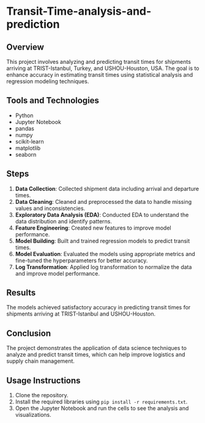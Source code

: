 # Transit-Time-analysis-and-prediction

## Overview
This project involves analyzing and predicting transit times for shipments arriving at TRIST-Istanbul, Turkey, and USHOU-Houston, USA. The goal is to enhance accuracy in estimating transit times using statistical analysis and regression modeling techniques.

## Tools and Technologies
- Python
- Jupyter Notebook
- pandas
- numpy
- scikit-learn
- matplotlib
- seaborn

## Steps
1. **Data Collection**: Collected shipment data including arrival and departure times.
2. **Data Cleaning**: Cleaned and preprocessed the data to handle missing values and inconsistencies.
3. **Exploratory Data Analysis (EDA)**: Conducted EDA to understand the data distribution and identify patterns.
4. **Feature Engineering**: Created new features to improve model performance.
5. **Model Building**: Built and trained regression models to predict transit times.
6. **Model Evaluation**: Evaluated the models using appropriate metrics and fine-tuned the hyperparameters for better accuracy.
7. **Log Transformation**: Applied log transformation to normalize the data and improve model performance.

## Results
The models achieved satisfactory accuracy in predicting transit times for shipments arriving at TRIST-Istanbul and USHOU-Houston.

## Conclusion
The project demonstrates the application of data science techniques to analyze and predict transit times, which can help improve logistics and supply chain management.

## Usage Instructions
1. Clone the repository.
2. Install the required libraries using `pip install -r requirements.txt`.
3. Open the Jupyter Notebook and run the cells to see the analysis and visualizations.
